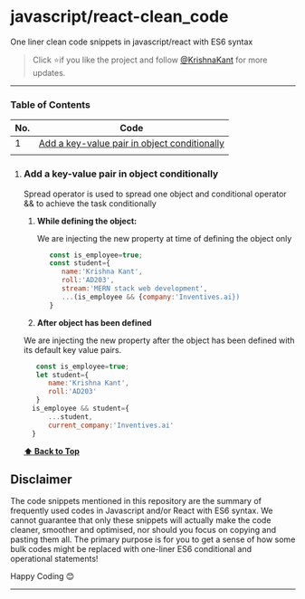 # javascript/react-clean_code
One liner clean code snippets in javascript/react with ES6 syntax


> Click :star:if you like the project and follow [@KrishnaKant](https://www.linkedin.com/in/krishna980/) for more updates.

---

### Table of Contents

| No. | Code                                                                                                                                                         |
| --- | ----------------------------------------------------------------------------------------------------------------------------------------------------------------- |
| 1   | [Add a key-value pair in object conditionally](#add-a-key-value-pair-in-object-conditionally)                                         |
                                                |

1. ### Add a key-value pair in object conditionally

   Spread operator is used to spread one object and conditional operator && to achieve the task conditionally

   1. **While defining the object:**

      We are injecting the new property at time of defining the object only

      ```javascript
         const is_employee=true;
         const student={
            name:'Krishna Kant',
            roll:'AD203',
            stream:'MERN stack web development',
            ...(is_employee && {company:'Inventives.ai})
         }
      ```

     2. **After object has been defined**

      We are injecting the new property after the object has been defined with its default key value pairs.

      ```javascript
         const is_employee=true;
         let student={
            name:'Krishna Kant',
            roll:'AD203'
         }
        is_employee && student={
            ...student,
            current_company:'Inventives.ai'
        }
      ```

      **[⬆ Back to Top](#table-of-contents)**


## Disclaimer

The code snippets mentioned in this repository are the summary of frequently used codes in Javascript and/or React with ES6 syntax. We cannot guarantee that only these snippets will actually make the code cleaner, smoother and optimised, nor should you focus on copying and pasting them all. The primary purpose is for you to get a sense of how some bulk codes might be replaced with one-liner ES6 conditional and operational statements!


Happy Coding 😊

---

